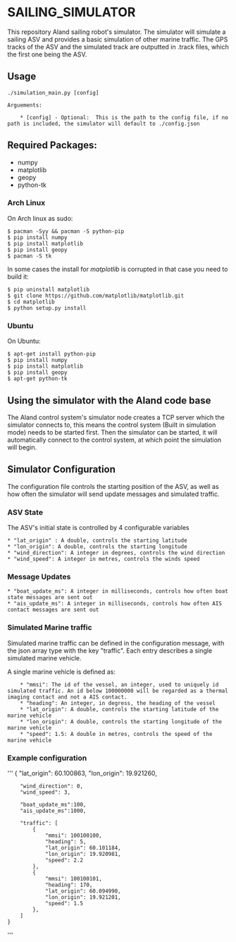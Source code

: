 SAILING_SIMULATOR
=================

This repository Aland sailing robot's simulator. The simulator will simulate a sailing ASV and provides a basic simulation of other marine traffic. The GPS tracks of the ASV and the simulated track are outputted in .track files, which the first one being the ASV.

## Usage

    ./simulation_main.py [config]

    Arguements:

        * [config] - Optional:  This is the path to the config file, if no path is included, the simulator will default to ./config.json

## Required Packages:

* numpy
* matplotlib
* geopy
* python-tk

### Arch Linux

On Arch linux as sudo:

    $ pacman -Syy && pacman -S python-pip
    $ pip install numpy
    $ pip install matplotlib
    $ pip install geopy
    $ pacman -S tk 

In some cases the install for *matplotlib* is corrupted in that case you need to build it:

    $ pip uninstall matplotlib
    $ git clone https://github.com/matplotlib/matplotlib.git
    $ cd matplotlib
    $ python setup.py install

### Ubuntu

On Ubuntu:

    $ apt-get install python-pip
    $ pip install numpy
    $ pip install matplotlib
    $ pip install geopy
    $ apt-get python-tk

## Using the simulator with the Aland code base

The Aland control system's simulator node creates a TCP server which the simulator connects to, this means the control system (Built in simulation mode) needs to be started first. Then the simulator can be started, it will automatically connect to the control system, at which point the simulation will begin.

## Simulator Configuration

The configuration file controls the starting position of the ASV, as well as how often the simulator will send update messages and simulated traffic.

### ASV State

The ASV's initial state is controlled by 4 configurable variables

    * "lat_origin" : A double, controls the starting latitude
    * "lon_origin": A double, controls the starting longitude
    * "wind_direction": A integer in degrees, controls the wind direction
    * "wind_speed": A integer in metres, controls the winds speed

### Message Updates

    * "boat_update_ms": A integer in milliseconds, controls how often boat state messages are sent out
    * "ais_update_ms": A integer in milliseconds, controls how often AIS contact messages are sent out

### Simulated Marine traffic

Simulated marine traffic can be defined in the configuration message, with the json array type with the key "traffic". Each entry describes a single simulated marine vehicle. 

A single marine vehicle is defined as:

        * "mmsi": The id of the vessel, an integer, used to uniquely id simulated traffic. An id below 100000000 will be regarded as a thermal imaging contact and not a AIS contact.
        * "heading": An integer, in degress, the heading of the vessel
        * "lat_origin": A double, controls the starting latitude of the marine vehicle
        * "lon_origin": A double, controls the starting longitude of the marine vehicle
        * "speed": 1.5: A double in metres, controls the speed of the marine vehicle

### Example configuration

'''
    {
        "lat_origin": 60.100863,
        "lon_origin": 19.921260,

        "wind_direction": 0,
        "wind_speed": 3,

        "boat_update_ms":100,
        "ais_update_ms":1000,

        "traffic": [
            {
                "mmsi": 100100100,
                "heading": 5,
                "lat_origin": 60.101184,
                "lon_origin": 19.920981,
                "speed": 2.2
            },
            {
                "mmsi": 100100101,
                "heading": 170,
                "lat_origin": 60.094990,
                "lon_origin": 19.921201,
                "speed": 1.5
            },
        ]
    }
'''